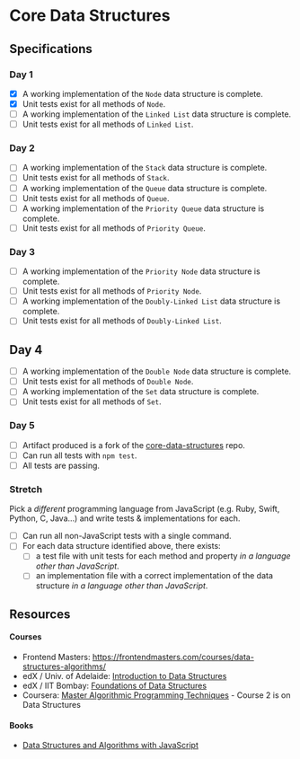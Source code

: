 # Core Data Structures

## Specifications

### Day 1
- [x] A working implementation of the `Node` data structure is complete.
- [x] Unit tests exist for all methods of `Node`.
- [ ] A working implementation of the `Linked List` data structure is complete.
- [ ] Unit tests exist for all methods of `Linked List`.

### Day 2
- [ ] A working implementation of the `Stack` data structure is complete.
- [ ] Unit tests exist for all methods of `Stack`.
- [ ] A working implementation of the `Queue` data structure is complete.
- [ ] Unit tests exist for all methods of `Queue`.
- [ ] A working implementation of the `Priority Queue` data structure is complete.
- [ ] Unit tests exist for all methods of `Priority Queue`.

### Day 3
- [ ] A working implementation of the `Priority Node` data structure is complete.
- [ ] Unit tests exist for all methods of `Priority Node`.
- [ ] A working implementation of the `Doubly-Linked List` data structure is complete.
- [ ] Unit tests exist for all methods of `Doubly-Linked List`.

## Day 4
- [ ] A working implementation of the `Double Node` data structure is complete.
- [ ] Unit tests exist for all methods of `Double Node`.
- [ ] A working implementation of the `Set` data structure is complete.
- [ ] Unit tests exist for all methods of `Set`.

### Day 5
- [ ] Artifact produced is a fork of the [core-data-structures][core-data-structures] repo.
- [ ] Can run all tests with `npm test`.
- [ ] All tests are passing.

### Stretch

Pick a _different_ programming language from JavaScript (e.g. Ruby, Swift, Python, C, Java...) and write tests & implementations for each.

- [ ] Can run all non-JavaScript tests with a single command.
- [ ] For each data structure identified above, there exists:
  - [ ] a test file with unit tests for each method and property _in a language other than JavaScript_.
  - [ ] an implementation file with a correct implementation of the data structure _in a language other than JavaScript_.

## Resources

#### Courses

- Frontend Masters: https://frontendmasters.com/courses/data-structures-algorithms/
- edX / Univ. of Adelaide: [Introduction to Data Structures](https://www.edx.org/course/introduction-data-structures-adelaidex-data101x)
- edX / IIT Bombay: [Foundations of Data Structures](https://www.edx.org/course/foundations-data-structures-iitbombayx-cs213-1x-0)
- Coursera: [Master Algorithmic Programming Techniques](https://www.coursera.org/specializations/data-structures-algorithms) - Course 2 is on Data Structures

#### Books

- [Data Structures and Algorithms with JavaScript](http://shop.oreilly.com/product/0636920029557.do)

[mit-license]: https://opensource.org/licenses/MIT
[core-data-structures]: https://github.com/GuildCrafts/core-data-structures
[list-ds]: https://github.com/GuildCrafts/core-data-structures/blob/master/data-structures.md